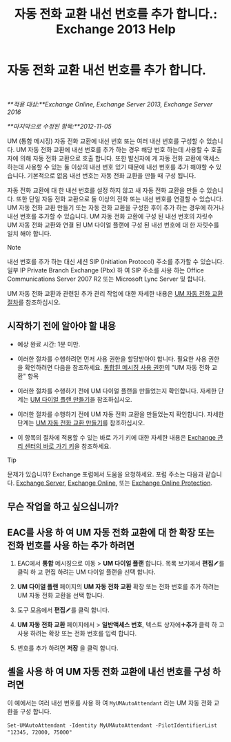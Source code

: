 ﻿---
title: '자동 전화 교환 내선 번호를 추가 합니다.: Exchange 2013 Help'
TOCTitle: 자동 전화 교환 내선 번호를 추가 합니다.
ms:assetid: f2bd62ba-1e01-4cb7-862c-c750752e20e0
ms:mtpsurl: https://technet.microsoft.com/ko-kr/library/Bb232200(v=EXCHG.150)
ms:contentKeyID: 50484522
ms.date: 05/22/2018
mtps_version: v=EXCHG.150
ms.translationtype: MT
---

# 자동 전화 교환 내선 번호를 추가 합니다.

 

_**적용 대상:**Exchange Online, Exchange Server 2013, Exchange Server 2016_

_**마지막으로 수정된 항목:**2012-11-05_

UM (통합 메시징) 자동 전화 교환에 내선 번호 또는 여러 내선 번호를 구성할 수 있습니다. UM 자동 전화 교환에 내선 번호를 추가 하는 경우 해당 번호 하는데 사용할 수 호출자에 의해 자동 전화 교환으로 호출 합니다. 또한 발신자에 게 자동 전화 교환에 액세스 하는데 사용할 수 있는 둘 이상의 내선 번호 있기 때문에 내선 번호를 추가 해야할 수 있습니다. 기본적으로 없음 내선 번호는 자동 전화 교환을 만들 때 구성 됩니다.

자동 전화 교환에 대 한 내선 번호를 설정 하지 않고 새 자동 전화 교환을 만들 수 있습니다. 또한 단일 자동 전화 교환으로 둘 이상의 전화 또는 내선 번호를 연결할 수 있습니다. UM 자동 전화 교환 만들기 또는 자동 전화 교환을 구성한 후이 추가 하는 경우에 하거나 내선 번호를 추가할 수 있습니다. UM 자동 전화 교환에 구성 된 내선 번호의 자릿수 UM 자동 전화 교환와 연결 된 UM 다이얼 플랜에 구성 된 내선 번호에 대 한 자릿수를 일치 해야 합니다.


> [!NOTE]
> 내선 번호를 추가 하는 대신 세션 SIP (Initiation Protocol) 주소를 추가할 수 있습니다. 일부 IP Private Branch Exchange (Pbx) 하 여 SIP 주소를 사용 하는 Office Communications Server 2007 R2 또는 Microsoft Lync Server 및 합니다.



UM 자동 전화 교환과 관련된 추가 관리 작업에 대한 자세한 내용은 [UM 자동 전화 교환 절차](um-auto-attendant-procedures-exchange-2013-help.md)를 참조하십시오.

## 시작하기 전에 알아야 할 내용

  - 예상 완료 시간: 1분 미만.

  - 이러한 절차를 수행하려면 먼저 사용 권한을 할당받아야 합니다. 필요한 사용 권한을 확인하려면 다음을 참조하세요. [통합된 메시징 사용 권한](unified-messaging-permissions-exchange-2013-help.md)의 "UM 자동 전화 교환" 항목

  - 이러한 절차를 수행하기 전에 UM 다이얼 플랜을 만들었는지 확인합니다. 자세한 단계는 [UM 다이얼 플랜 만들기](create-a-um-dial-plan-exchange-2013-help.md)을 참조하십시오.

  - 이러한 절차를 수행하기 전에 UM 자동 전화 교환을 만들었는지 확인합니다. 자세한 단계는 [UM 자동 전화 교환 만들기](create-a-um-auto-attendant-exchange-2013-help.md)를 참조하십시오.

  - 이 항목의 절차에 적용할 수 있는 바로 가기 키에 대한 자세한 내용은 [Exchange 관리 센터의 바로 가기 키](keyboard-shortcuts-in-the-exchange-admin-center-exchange-online-protection-help.md)을 참조하세요.


> [!TIP]
> 문제가 있습니까? Exchange 포럼에서 도움을 요청하세요. 포럼 주소는 다음과 같습니다. <A href="https://go.microsoft.com/fwlink/p/?linkid=60612">Exchange Server</A>, <A href="https://go.microsoft.com/fwlink/p/?linkid=267542">Exchange Online</A>, 또는 <A href="https://go.microsoft.com/fwlink/p/?linkid=285351">Exchange Online Protection</A>.



## 무슨 작업을 하고 싶으십니까?

## EAC를 사용 하 여 UM 자동 전화 교환에 대 한 확장 또는 전화 번호를 사용 하는 추가 하려면

1.  EAC에서 **통합** 메시징으로 이동 \> **UM 다이얼 플랜** 합니다. 목록 보기에서 **편집**![편집 아이콘](images/JJ218640.6f53ccb2-1f13-4c02-bea0-30690e6ea71d(EXCHG.150).gif "편집 아이콘")를 클릭 하 고 편집 하려는 UM 다이얼 플랜을 선택 합니다.

2.  **UM 다이얼 플랜** 페이지의 **UM 자동 전화 교환** 확장 또는 전화 번호를 추가 하려는 UM 자동 전화 교환을 선택 합니다.

3.  도구 모음에서 **편집**![편집 아이콘](images/JJ218640.6f53ccb2-1f13-4c02-bea0-30690e6ea71d(EXCHG.150).gif "편집 아이콘")를 클릭 합니다.

4.  **UM 자동 전화 교환** 페이지에서 \> **일반액세스 번호**, 텍스트 상자에![아이콘 추가](images/JJ218640.c1e75329-d6d7-4073-a27d-498590bbb558(EXCHG.150).gif "아이콘 추가")**추가** 클릭 하 고 사용 하려는 확장 또는 전화 번호를 입력 합니다.

5.  번호를 추가 하려면 **저장** 을 클릭 합니다.

## 셸을 사용 하 여 UM 자동 전화 교환에 내선 번호를 구성 하려면

이 예에서는 여러 내선 번호를 사용 하 여 `MyUMAutoAttendant` 라는 UM 자동 전화 교환을 구성 합니다.

    Set-UMAutoAttendant -Identity MyUMAutoAttendant -PilotIdentifierList "12345, 72000, 75000"

